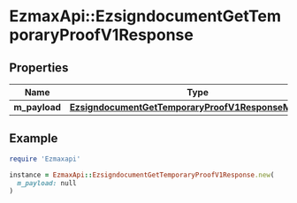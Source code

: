 # EzmaxApi::EzsigndocumentGetTemporaryProofV1Response

## Properties

| Name | Type | Description | Notes |
| ---- | ---- | ----------- | ----- |
| **m_payload** | [**EzsigndocumentGetTemporaryProofV1ResponseMPayload**](EzsigndocumentGetTemporaryProofV1ResponseMPayload.md) |  |  |

## Example

```ruby
require 'Ezmaxapi'

instance = EzmaxApi::EzsigndocumentGetTemporaryProofV1Response.new(
  m_payload: null
)
```

